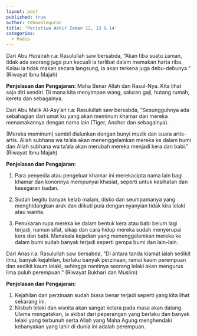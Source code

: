 ```yaml
---
layout: post
published: true
author: tehnoblequran
title: 'Peristiwa Akhir Zaman 12, 13 & 14'
categories:
  - Hadis
---
```

Dari Abu Hurairah r.a: Rasulullah saw bersabda, “Akan tiba suatu zaman, tidak ada seorang juga pun kecuali ia terlibat dalam memakan harta riba. Kalau ia tidak makan secara langsung, ia akan terkena juga debu-debunya.” (Riwayat Ibnu Majah) 

**Penjelasan dan Pengajaran:** Maha Benar Allah dan Rasul-Nya. Kita lihat saja diri sendiri. Di mana kita menyimpan wang, saluran gaji, hutang rumah, kereta dan sebagainya. 

Dari Abu Malik Al-Asy’ari r.a: Rasulullah saw bersabda, “Sesungguhnya ada sebahagian dari umat ku yang akan meminum khamar dan mereka menamakannya dengan nama lain (Tiger, Anchor dan sebagainya). 

(Mereka meminum) sambil dialunkan dengan bunyi muzik dan suara artis-artis. Allah subhana wa ta’ala akan menenggelamkan mereka ke dalam bumi dan Allah subhana wa ta’ala akan merubah mereka menjadi kera dan babi.” (Riwayat Ibnu Majah) 

**Penjelasan dan Pengajaran:** 

1. Para penyedia atau pengeluar khamar ini merekacipta nama lain bagi khamar dan kononnya mempunyai khasiat, seperti untuk kesihatan dan kesegaran badan.

2. Sudah begitu banyak kelab malam, disko dan seumpamanya yang menghidangkan arak dan diikuti pula dengan nyanyian tidak kira lelaki atau wanita.

3. Penukaran rupa mereka ke dalam bentuk kera atau babi belum lagi terjadi, namun sifat, sikap dan cara hidup mereka sudah menyerupai kera dan babi. Manakala kejadian yang menenggelamkan mereka ke dalam bumi sudah banyak terjadi seperti gempa bumi dan lain-lain.


Dari Anas r.a: Rasulullah saw bersabda, “Di antara tanda kiamat ialah sedikit ilmu, banyak kejahilan, berlaku banyak perzinaan, ramai kaum perempuan dan sedikit kaum lelaki, sehingga nantinya seorang lelaki akan mengurus lima puluh perempuan.” (Riwayat Bukhari dan Muslim) 

**Penjelasan dan Pengajaran:**

1. Kejahilan dan perzinaan sudah biasa benar terjadi seperti yang kita lihat sekarang ini.
2. Nisbah lelaki dan wanita akan sangat ketara pada masa akan datang. Ulama mengatakan, ia akibat dari peperangan yang berlaku dan banyak lelaki yang terbunuh serta Allah yang Maha Agung menghendaki kebanyakan yang lahir di dunia ini adalah perempuan.
